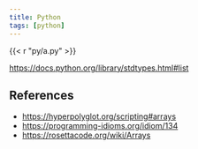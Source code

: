 ```yaml
---
title: Python
tags: [python]
---
```


{{< r "py/a.py" >}}

<https://docs.python.org/library/stdtypes.html#list>

## References

- <https://hyperpolyglot.org/scripting#arrays>
- <https://programming-idioms.org/idiom/134>
- <https://rosettacode.org/wiki/Arrays>
